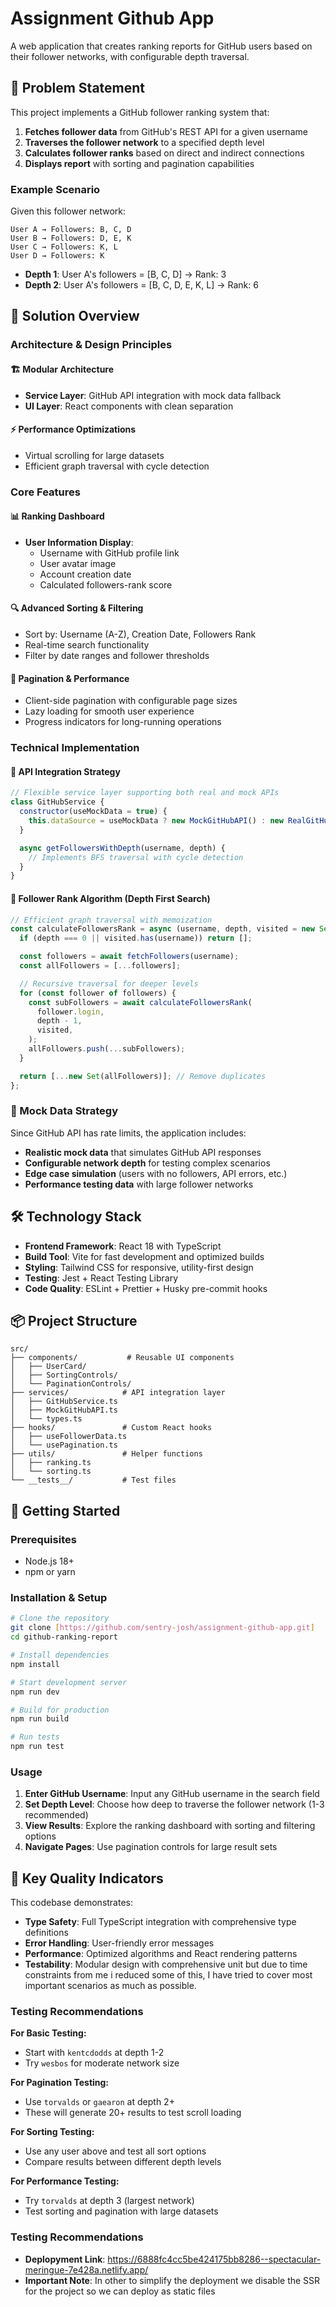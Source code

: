 # Assignment Github App

A web application that creates ranking reports for GitHub users based on their follower networks, with configurable depth traversal.

## 🎯 Problem Statement

This project implements a GitHub follower ranking system that:

1. **Fetches follower data** from GitHub's REST API for a given username
2. **Traverses the follower network** to a specified depth level
3. **Calculates follower ranks** based on direct and indirect connections
4. **Displays report** with sorting and pagination capabilities

### Example Scenario

Given this follower network:

```
User A → Followers: B, C, D
User B → Followers: D, E, K
User C → Followers: K, L
User D → Followers: K
```

- **Depth 1**: User A's followers = [B, C, D] → Rank: 3
- **Depth 2**: User A's followers = [B, C, D, E, K, L] → Rank: 6

## 🚀 Solution Overview

### Architecture & Design Principles

#### 🏗️ **Modular Architecture**

- **Service Layer**: GitHub API integration with mock data fallback
- **UI Layer**: React components with clean separation

#### ⚡ **Performance Optimizations**

- Virtual scrolling for large datasets
- Efficient graph traversal with cycle detection

### Core Features

#### 📊 **Ranking Dashboard**

- **User Information Display**:
  - Username with GitHub profile link
  - User avatar image
  - Account creation date
  - Calculated followers-rank score

#### 🔍 **Advanced Sorting & Filtering**

- Sort by: Username (A-Z), Creation Date, Followers Rank
- Real-time search functionality
- Filter by date ranges and follower thresholds

#### 📄 **Pagination & Performance**

- Client-side pagination with configurable page sizes
- Lazy loading for smooth user experience
- Progress indicators for long-running operations

### Technical Implementation

#### 🔌 **API Integration Strategy**

```javascript
// Flexible service layer supporting both real and mock APIs
class GitHubService {
  constructor(useMockData = true) {
    this.dataSource = useMockData ? new MockGitHubAPI() : new RealGitHubAPI();
  }

  async getFollowersWithDepth(username, depth) {
    // Implements BFS traversal with cycle detection
  }
}
```

#### 🧮 **Follower Rank Algorithm (Depth First Search)**

```javascript
// Efficient graph traversal with memoization
const calculateFollowersRank = async (username, depth, visited = new Set()) => {
  if (depth === 0 || visited.has(username)) return [];

  const followers = await fetchFollowers(username);
  const allFollowers = [...followers];

  // Recursive traversal for deeper levels
  for (const follower of followers) {
    const subFollowers = await calculateFollowersRank(
      follower.login,
      depth - 1,
      visited,
    );
    allFollowers.push(...subFollowers);
  }

  return [...new Set(allFollowers)]; // Remove duplicates
};
```

### 🧪 Mock Data Strategy

Since GitHub API has rate limits, the application includes:

- **Realistic mock data** that simulates GitHub API responses
- **Configurable network depth** for testing complex scenarios
- **Edge case simulation** (users with no followers, API errors, etc.)
- **Performance testing data** with large follower networks

## 🛠️ Technology Stack

- **Frontend Framework**: React 18 with TypeScript
- **Build Tool**: Vite for fast development and optimized builds
- **Styling**: Tailwind CSS for responsive, utility-first design
- **Testing**: Jest + React Testing Library
- **Code Quality**: ESLint + Prettier + Husky pre-commit hooks

## 📦 Project Structure

```
src/
├── components/           # Reusable UI components
│   ├── UserCard/
│   ├── SortingControls/
│   └── PaginationControls/
├── services/            # API integration layer
│   ├── GitHubService.ts
│   ├── MockGitHubAPI.ts
│   └── types.ts
├── hooks/               # Custom React hooks
│   ├── useFollowerData.ts
│   └── usePagination.ts
├── utils/               # Helper functions
│   ├── ranking.ts
│   └── sorting.ts
└── __tests__/           # Test files
```

## 🚀 Getting Started

### Prerequisites

- Node.js 18+
- npm or yarn

### Installation & Setup

```bash
# Clone the repository
git clone [https://github.com/sentry-josh/assignment-github-app.git]
cd github-ranking-report

# Install dependencies
npm install

# Start development server
npm run dev

# Build for production
npm run build

# Run tests
npm run test
```

### Usage

1. **Enter GitHub Username**: Input any GitHub username in the search field
2. **Set Depth Level**: Choose how deep to traverse the follower network (1-3 recommended)
3. **View Results**: Explore the ranking dashboard with sorting and filtering options
4. **Navigate Pages**: Use pagination controls for large result sets

## 🎯 Key Quality Indicators

This codebase demonstrates:

- **Type Safety**: Full TypeScript integration with comprehensive type definitions
- **Error Handling**: User-friendly error messages
- **Performance**: Optimized algorithms and React rendering patterns
- **Testability**: Modular design with comprehensive unit but due to time constraints from me i reduced some of this, I have tried to cover most important scenarios as much as possible.

### Testing Recommendations

**For Basic Testing:**

- Start with `kentcdodds` at depth 1-2
- Try `wesbos` for moderate network size

**For Pagination Testing:**

- Use `torvalds` or `gaearon` at depth 2+
- These will generate 20+ results to test scroll loading

**For Sorting Testing:**

- Use any user above and test all sort options
- Compare results between different depth levels

**For Performance Testing:**

- Try `torvalds` at depth 3 (largest network)
- Test sorting and pagination with large datasets

### Testing Recommendations

- **Deplopyment Link**: https://6888fc4cc5be424175bb8286--spectacular-meringue-7e428a.netlify.app/
- **Important Note**: In other to simplify the deployment we disable the SSR for the project so we can deploy as static files

